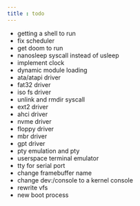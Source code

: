 ```yaml
---
title : todo
---
```

- getting a shell to run
- fix scheduler
- get doom to run
- nanosleep syscall instead of usleep
- implement clock
- dynamic module loading
- ata/atapi driver
- fat32 driver
- iso fs driver
- unlink and rmdir syscall
- ext2 driver
- ahci driver
- nvme driver
- floppy driver
- mbr driver
- gpt driver
- pty emulation and pty
- userspace terminal emulator
- tty for serial port
- change framebuffer name
- change dev:/console to a kernel console
- rewrite vfs
- new boot process
